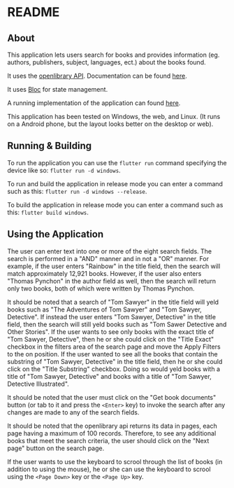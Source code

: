 # README

## About

This application lets users search for books and provides information (eg. authors, publishers, subject, languages, ect.) about the books found.

It uses the [openlibrary API](https://openlibrary.org/). Documentation can be found [here](https://openlibrary.org/developers/api).

It uses [Bloc](https://bloclibrary.dev/) for state management.

A running implementation of the application can found [here](https://danielgenecasey.net/open-library/).

This application has been tested on Windows, the web, and Linux.  (It runs on a Android phone, but the layout looks better on the desktop or web).

## Running & Building

To run the application you can use the `flutter run` command specifying the device like so: `flutter run -d windows`.

To run and build the application in release mode you can enter a command such as this: `flutter run -d windows --release`.

To build the application in release mode you can enter a command such as this: `flutter build windows`.

## Using the Application

The user can enter text into one or more of the eight search fields.  The search is performed in a "AND" manner and in not a "OR" manner.  For example, if the user enters "Rainbow" in the title field, then the search will match approximately 12,921 books. However, if the user also enters "Thomas Pynchon" in the author field as well, then the search will return only two books, both of which were written by Thomas Pynchon.

It should be noted that a search of "Tom Sawyer" in the title field will yeld books such as "The Adventures of Tom Sawyer" and "Tom Sawyer, Detective". If instead the user enters "Tom Sawyer, Detective" in the title field, then the search will still yeld books such as "Tom Sawer Detective and Other Stories".  If the user wants to see only books with the exact title of "Tom Sawyer, Detective", then he or she could click on the "Title Exact" checkbox in the filters area of the search page and move the Apply Filters to the on position. If the user wanted to see all the books that contain the substring of "Tom Sawyer, Detective" in the title field, then he or she could click on the "Title Substring" checkbox. Doing so would yeld books with a title of "Tom Sawyer, Detective" and books with a title of "Tom Sawyer, Detective Illustrated".

It should be noted that the user must click on the "Get book documents" button (or tab to it and press the `<Enter>` key) to invoke the search after any changes are made to any of the search fields.

It should be noted that the openlibrary api returns its data in pages, each page having a maximum of 100 records. Therefore, to see any additional books that meet the search criteria, the user should click on the "Next page" button on the search page.

If the user wants to use the keyboard to scrool through the list of books (in addition to using the mouse), he or she can use the keyboard to scrool using the `<Page Down>` key or the `<Page Up>` key.

